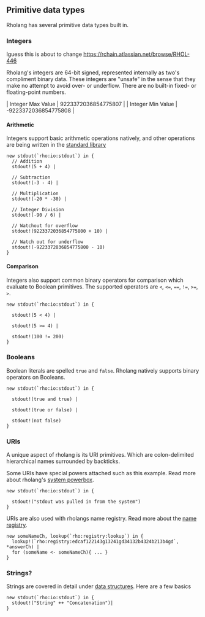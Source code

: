 ## Primitive data types

Rholang has several primitive data types built in.

### Integers
Iguess this is about to change https://rchain.atlassian.net/browse/RHOL-446

Rholang's integers are 64-bit signed, represented internally as two's compliment binary data. These integers are "unsafe" in the sense that they make no attempt to avoid over- or underflow. There are no built-in fixed- or floating-point numbers.

| Integer Max Value |  9223372036854775807 |
| Integer Min Value | -9223372036854775808 |

#### Arithmetic
Integers support basic arithmetic operations natively, and other operations are being written in the [standard library](https://github.com/JoshOrndorff/librho/UnsafeMath)

```rholang
new stdout(`rho:io:stdout`) in {
  // Addition
  stdout!(5 + 4) |

  // Subtraction
  stdout!(-3 - 4) |

  // Multiplication
  stdout!(-20 * -30) |

  // Integer Division
  stdout!(-90 / 6) |

  // Watchout for overflow
  stdout!(9223372036854775800 + 10) |

  // Watch out for underflow
  stdout!(-9223372036854775800 - 10)
}
```

#### Comparison
Integers also support common binary operators for comparison which evaluate to Boolean primitives. The supported operators are `<`, `<=`, `==`, `!=`, `>=`, `>`.

```rholang
new stdout(`rho:io:stdout`) in {

  stdout!(5 < 4) |

  stdout!(5 >= 4) |

  stdout!(100 != 200)
}
```

### Booleans
Boolean literals are spelled `true` and `false`. Rholang natively supports binary operators on Booleans.

```rholang
new stdout(`rho:io:stdout`) in {

  stdout!(true and true) |

  stdout!(true or false) |

  stdout!(not false)
}
```

### URIs
A unique aspect of rholang is its URI primitives. Which are colon-delimited hierarchical names surrounded by backticks.

Some URIs have special powers attached such as this example. Read more about rholang's [system powerbox](../powerbox/).
```rholang
new stdout(`rho:io:stdout`) in {

  stdout!("stdout was pulled in from the system")
}
```

URIs are also used with rholangs name registry. Read more about the [name registry](../registry/).
```rholang
new someNameCh, lookup(`rho:registry:lookup`) in {
  lookup!(`rho:registry:edcaf122143g13241gd34132b4324b213b4gd`, *answerCh) |
  for (someName <- someNameCh){ ... }
}
```


### Strings?
Strings are covered in detail under [data structures](../data_structures). Here are a few basics

```rholang
new stdout(`rho:io:stdout`) in {
  stdout!("String" ++ "Concatenation")|
}
```
